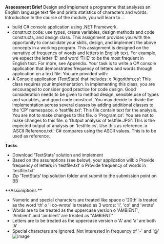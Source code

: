 **Assessment Brief**
Design and implement a programme that analyses an English language text file and prints statistics of characters and words.
Introduction
In the course of the module, you will learn to ..
-	build C# console application using .NET Framework. 
-	construct code: use types, create variables, design methods and code constructs, and design class.
This assignment provides you with the opportunity to consolidate your skills,  design, and implement the above concepts in a working program.
This assignment is designed on the narrative of frequency of words and letters in English text. For example, we expect the letter ‘E’ and word ‘THE’ to be the most frequent in English text. For more, see Appendix.
Your task is to write a C# console application that demonstrates frequency of letters and words through application on a text file.
You are provided with:
-	A Console application (TextStats) that includes: 
o	‘Algorithm.cs’: This class requires your implementation. In implementing this class, you are encouraged to consider good practice for code design. Good consideration needs to be given to method design, sensible use of types and variables, and good code construct. You may decide to divide the implementation across several classes by adding additional classes to the ‘CP’ namespace.
o	‘testfile.txt’: This file contain text for the analysis. You are not to make changes to this file. 
o	‘Program.cs’: You are not to make changes to this file.
o	‘Output analysis of testfile.JPG’: This is the expected output of analysis on ‘testfile.cs’. Use this as reference.
o	‘ASCII Reference.txt’: C# compares using the ASCII values. This is to be used as reference.

**Tasks**
-	Download ‘TextStats’ solution and implement
-	Based on the assumptions (see below), your application will:
o	Provide frequency of letters in ‘testfile.txt’
o	Provide frequency of words in ‘testfile.txt’
-	Zip ‘TextStats’ top solution folder and submit to the submission point on BB
  
**Assumptions **
-	Numeric and special characters are treated like space
o	‘20th’ is treated as the word ‘th’
o	'I co-wrote' is treated as 3 words: 'I', 'co' and 'wrote'
-	Words are to be treated as the uppercase version
o	'AMBIENT', 'Ambient' and 'ambient' are treated as "AMBIENT"
-	Letters are to be treated as the uppercase version
o	'A' and 'a' are both 'A'
-	Special characters are ignored. Not interested in frequency of '-' and ‘@’
![image](https://github.com/KKetaki/University-Assignment---TestStats/assets/170529795/da55174d-ad0b-480e-92c6-3a69b03fcd28)


